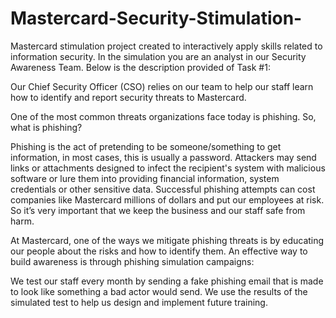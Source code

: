 # Mastercard-Security-Stimulation-

Mastercard stimulation project created to interactively apply skills related to information security. In the simulation you are an analyst in our Security Awareness Team. Below is the description provided of Task #1:

Our Chief Security Officer (CSO) relies on our team to help our staff learn how to identify and report security threats to Mastercard.

One of the most common threats organizations face today is phishing. So, what is phishing?

Phishing is the act of pretending to be someone/something to get information, in most cases, this is usually a password.
Attackers may send links or attachments designed to infect the recipient's system with malicious software or lure them into providing financial information, system credentials or other sensitive data.
Successful phishing attempts can cost companies like Mastercard millions of dollars and put our employees at risk. So it’s very important that we keep the business and our staff safe from harm.

At Mastercard, one of the ways we mitigate phishing threats is by educating our people about the risks and how to identify them. An effective way to build awareness is through phishing simulation campaigns:

We test our staff every month by sending a fake phishing email that is made to look like something a bad actor would send.
We use the results of the simulated test to help us design and implement future training.
